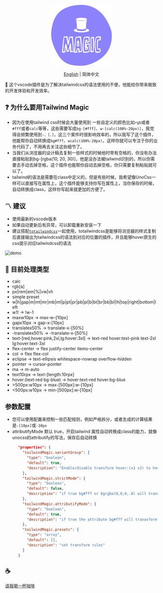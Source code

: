 <p align="center">
<img height="200" src="./assets/kv.png" alt="magic">
</p>
<p align="center"> <a href="./README.md">English</a> | 简体中文</p>

🌈 这个vscode插件是为了解决tailwindcss的语法使用的不便，他能给你带来极致的开发体验和开发效率。

## ❓ 为什么要用Tailwind Magic
- 因为在使用tailwind css时候会大量使用到 一些自定义的颜色比如`rgb`或者`#fff`或者`calc`等等，这些需要写成`bg-[#fff]`、`w-[calc(100%-20px)]`，我觉得会频繁使用到`-、[、]`，这三个案件时很影响效率的，所以我写了这个插件，他能帮你自动转换成`bg#fff`、`wcalc(100%-20px)`，这样你就可以专注于你的业务代码了，不用再去关注这些细节了。
- 当我们从浏览器的设计稿去复制一些样式的时候他时带有空格的，你没有办法直接粘贴到bg-[rgba(10, 20, 30)]，他是没办法被tailwind识别的，所以你需要去手动去掉空格，这个插件也能帮你自动去掉空格，你只需要复制粘贴就可以了。
- tailwind的语法是需要在class中定义的，但是有些时候，我希望像UnoCss一样可以直接写在属性上，这个插件能够支持你写在属性上，当你保存的时候，自动转换成class，这样你写起来就更加的方便了。

## 〽️ 建议
- 使用最新的vscode版本
- 如果自动更新后有异常，可以卸载重新安装一下
- 建议搭配[`totailwindcss`](https://github.com/Simon-He95/vscode-toTailwindcss)一起使用，totailwindcss是能够将浏览器的样式复制后直接输出为tailwindcss的语法到对应的位置的插件，并且能够hover原生的css提示对应tailwindcss的语法

![demo](assets/demo.gif)

## 💪 目前处理类型
- calc
- rgb[a]
- px|rem|em|%|vw|vh
- simple preset
- w|h|gap|m|mt|mr|mb|ml|p|pt|pr|pb|pl|b|bt|br|bb|bl|lh|top|right|bottom|left
- w1! -> !w-1
- maxw10px -> max-w-[10px]
- gapx10px -> gap-x-[10px]
- translatex50% -> translate-x-[50%]
- -translatex50% -> -translate-x-[50%]
- text-\[red,hover:pink,2xl,lg:hover:3xl\] -> text-red hover:text-pink text-2xl lg:hover:text-3xl
- flex-center -> flex justify-center items-center
- col -> flex flex-col
- eclipse -> text-ellipsis whitespace-nowrap overflow-hidden
- pointer -> cursor-pointer
- ma -> m-auto
- text10rpx -> text-\[length:10rpx\]
- hover:(text-red bg-blue) -> hover:text-red hover:bg-blue
- \>500px:w10px -> max-[500px]:w-[10px]
- <500px:w10px -> min-[500px]:w-[10px]


## 参数配置
- 您可以使用配置来控制一些匹配规则，例如严格拆分，或者生成的计算结果是`-[10px]`或`-10px`
- attributifyMode 默认 true，开启tailwind 属性自动转换成class的能力，就像unocss的attributify的写法，保存后自动转换

``` json
      "properties": {
        "tailwindMagic.variantGroup": {
          "type": "boolean",
          "default": true,
          "description": "Enable/disable transform hover:(x1 x2) to hover:x1 hover:x2"
        },
        "tailwindMagic.strictMode": {
          "type": "boolean",
          "default": false,
          "description": "if true bg#fff or bgrgba(0,0,0,.0) will transform bg-[#fff] or bg-[rgba(0,0,0,.0)]"
        },
        "tailwindMagic.attributifyMode": {
          "type": "boolean",
          "default": true,
          "description": "if true the attribute bg#fff will tranasform class=\"bg-[#fff]\""
        },
        "tailwindMagic.presets": {
          "type": "array",
          "default": [],
          "description": "set transform rules"
        }
      }
```

## :coffee:

[请我喝一杯咖啡](https://github.com/Simon-He95/sponsor)
